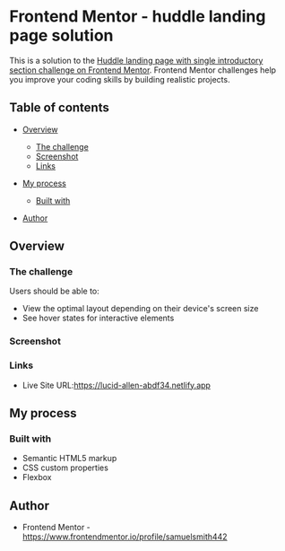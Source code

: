 # Frontend Mentor - huddle landing page solution

This is a solution to the [Huddle landing page with single introductory section challenge on Frontend Mentor](https://www.frontendmentor.io/challenges/huddle-landing-page-with-a-single-introductory-section-B_2Wvxgi0). Frontend Mentor challenges help you improve your coding skills by building realistic projects. 

## Table of contents

- [Overview](#overview)
  - [The challenge](#the-challenge)
  - [Screenshot](#screenshot)
  - [Links](#links)
- [My process](#my-process)
  - [Built with](#built-with)

- [Author](#author)




## Overview

### The challenge

Users should be able to:

- View the optimal layout depending on their device's screen size
- See hover states for interactive elements

### Screenshot




### Links


- Live Site URL:https://lucid-allen-abdf34.netlify.app

## My process

### Built with

- Semantic HTML5 markup
- CSS custom properties
- Flexbox





## Author


- Frontend Mentor - https://www.frontendmentor.io/profile/samuelsmith442

